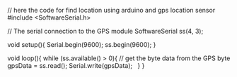 // here the code for find location using arduino and gps location sensor 
#include <SoftwareSerial.h>

// The serial connection to the GPS module
SoftwareSerial ss(4, 3);

void setup(){
  Serial.begin(9600);
  ss.begin(9600);
}

void loop(){
  while (ss.available() > 0){
    // get the byte data from the GPS
    byte gpsData = ss.read();
    Serial.write(gpsData);
  }
}
